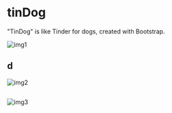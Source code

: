 # tinDog
"TinDog" is like Tinder for dogs, created with Bootstrap.




![img1](https://github.com/bardack134/tinDog/assets/142977989/2916bd64-7161-41c5-b72e-0ac177d93ef5)
##
## d

![img2](https://github.com/bardack134/tinDog/assets/142977989/a1ce4508-145f-408e-8f8f-e80e1175437f)
##
##



![img3](https://github.com/bardack134/tinDog/assets/142977989/bfbf7675-d987-4c92-9e85-45866cc05805)


